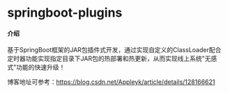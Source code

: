 # springboot-plugins

#### 介绍

基于SpringBoot框架的JAR包插件式开发，通过实现自定义的ClassLoader配合定时器功能实现指定目录下JAR包的热部署和热更新，从而实现线上系统"无感式"功能的快速升级！

博客地址可参考：https://blog.csdn.net/Appleyk/article/details/128166621